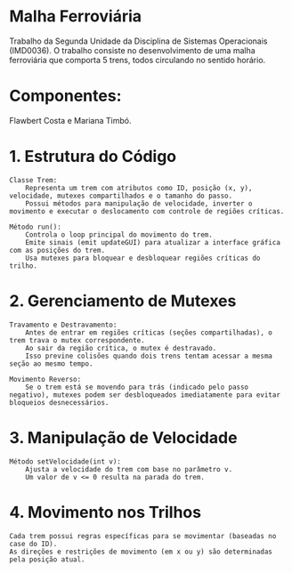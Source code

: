 # Malha Ferroviária
Trabalho da Segunda Unidade da Disciplina de Sistemas Operacionais (IMD0036). O trabalho consiste no desenvolvimento de uma malha ferroviária que comporta 5 trens, todos circulando no sentido horário. 

# Componentes:
Flawbert Costa e Mariana Timbó.

# 1. Estrutura do Código

    Classe Trem:
        Representa um trem com atributos como ID, posição (x, y), velocidade, mutexes compartilhados e o tamanho do passo.
        Possui métodos para manipulação de velocidade, inverter o movimento e executar o deslocamento com controle de regiões críticas.

    Método run():
        Controla o loop principal do movimento do trem.
        Emite sinais (emit updateGUI) para atualizar a interface gráfica com as posições do trem.
        Usa mutexes para bloquear e desbloquear regiões críticas do trilho.

# 2. Gerenciamento de Mutexes

    Travamento e Destravamento:
        Antes de entrar em regiões críticas (seções compartilhadas), o trem trava o mutex correspondente.
        Ao sair da região crítica, o mutex é destravado.
        Isso previne colisões quando dois trens tentam acessar a mesma seção ao mesmo tempo.

    Movimento Reverso:
        Se o trem está se movendo para trás (indicado pelo passo negativo), mutexes podem ser desbloqueados imediatamente para evitar bloqueios desnecessários.

# 3. Manipulação de Velocidade

    Método setVelocidade(int v):
        Ajusta a velocidade do trem com base no parâmetro v.
        Um valor de v <= 0 resulta na parada do trem.

# 4. Movimento nos Trilhos

    Cada trem possui regras específicas para se movimentar (baseadas no case do ID).
    As direções e restrições de movimento (em x ou y) são determinadas pela posição atual.
